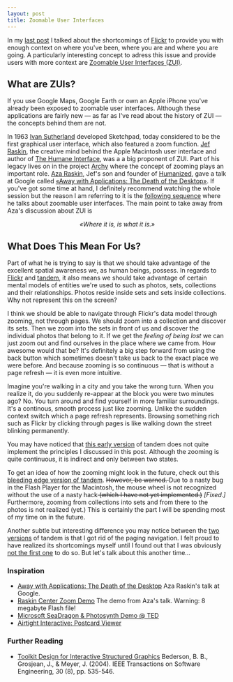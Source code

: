 ```yaml
---
layout: post
title: Zoomable User Interfaces
---
```

In my <a href="/blog/tandem/">last post</a> I talked about the shortcomings of <a href="http://flickr.com/">Flickr</a> to provide you with enough context on where you&#x27;ve been,  where you are and where you are going. A particularly interesting concept to adress this issue and provide users with more context are <a href="http://en.wikipedia.org/wiki/Zooming_User_Interface" title="Zoomable User Interface">Zoomable User Interfaces (ZUI)</a>.
<h2>What are ZUIs?</h2>
If you use Google Maps, Google Earth or own an Apple iPhone you&#x27;ve already been exposed to zoomable user interfaces. Although these applications are fairly new &mdash; as far as I&#x27;ve read about the history of ZUI &mdash; the concepts behind them are not.

In 1963 <a href="http://de.wikipedia.org/wiki/Ivan_Sutherland">Ivan Sutherland</a> developed Sketchpad, today considered to be the first graphical user interface, which also featured a zoom function.  <a href="http://en.wikipedia.org/wiki/Jef_Raskin">Jef Raskin</a>, the creative mind behind the Apple Macintosh user interface and author of <a href="http://en.wikipedia.org/wiki/The_Humane_Interface">The Humane Interface</a>, was a a big proponent of ZUI. Part of his legacy lives on in the project <a href="http://en.wikipedia.org/wiki/Archy">Archy</a> where the concept of zooming plays an important role. <a href="http://en.wikipedia.org/wiki/Aza_Raskin">Aza Raskin</a>, Jef&#x27;s son and founder of <a href="http://humanized.com/">Humanized</a>, gave a talk at Google called <a href="http://video.google.com/videoplay?docid=-6856727143023456694" title="Away with Applications: The Death of the Desktop">&laquo;Away with Applications: The Death of the Desktop&raquo;</a>. If you&#x27;ve got some time at hand, I definitely recommend watching the whole session but the reason I am referring to it is the <a href="http://video.google.com/videoplay?docid=-6856727143023456694#1h05m00s">following sequence</a> where he talks about zoomable user interfaces. The main point to take away from Aza&#x27;s discussion about ZUI is
<p align="center"><em>&laquo;Where it is, is what it is.&raquo;</em></p>

<h2>What Does This Mean For Us?</h2>
Part of what he is trying to say is that we should take advantage of the excellent spatial awareness we, as human beings, possess. In regards to <a href="http://flickr.com/">Flickr</a> and <a href="http://tandem.gasi.ch/">tandem,</a> it also means we should take advantage of certain mental models of entities we&#x27;re used to such as photos, sets, collections and their relationships. Photos reside inside sets and sets inside collections. Why not represent this on the screen?

I think we should be able to navigate through Flickr&#x27;s data model through zooming, not through pages. We should zoom into a collection and discover its sets. Then we zoom into the sets in front of us and discover the individual photos that belong to it. If we get the<em> feeling of being lost</em> we can just zoom out and find ourselves in the place where we came from. How awesome would that be?  It&#x27;s definitely a big step forward from using the back button which sometimes doesn&#x27;t take us back to the exact place we were before. And because zooming is so continuous &mdash; that is without a page refresh &mdash; it is even more intuitive.

Imagine you&#x27;re walking in a city and you take the wrong turn. When you realize it, do you suddenly re-appear at the block you were two minutes ago? No. You turn around and find yourself in more familiar surroundings. It&#x27;s a continous, smooth process just like zooming. Unlike the sudden context switch which a page refresh represents. Browsing something rich such as Flickr by clicking through pages is like walking down the street blinking permanently.

You may have noticed that <a href="http://tandem.gasi.ch/" title="tandem">this early version</a> of tandem does not quite implement the principles I discussed in this post. Although the zooming is quite continuous, it is indirect and only between two states.

To get an idea of how the zooming might look in the future, check out this <a href="http://tandem.gasi.ch/2" title="tandem">bleeding edge version of tandem</a>. <strike>However, be warned. </strike>Due to a nasty bug in the Flash Player for the Macintosh, the mouse wheel is not recognized without the use of a nasty hack<strike> (which I have not yet implemented.)</strike><em> [Fixed.]</em> Furthermore, zooming from collections into sets and from there to the photos is not realized (yet.) This is certainly the part I will be spending most of my time on in the future.

Another subtle but interesting difference you may notice between the <a href="http://tandem.gasi.ch/1" title="tandem">two</a> <a href="http://tandem.gasi.ch/2" title="tandem">versions</a> of tandem is that I got rid of the paging navigation. I felt proud to have realized its shortcomings myself until I found out that I was obviously <a href="http://www.humanized.com/weblog/2006/04/25/no_more_more_pages/" title="No More Pages â€” Humanized">not the first one</a> to do so. But let&#x27;s talk about this another time&hellip;
<h3>Inspiration</h3>
<ul>
    <li><a href="http://video.google.com/videoplay?docid=-6856727143023456694">Away with Applications: The Death of the Desktop</a>
Aza Raskin&#x27;s talk at Google.</li>
    <li><a href="http://rchi.raskincenter.org/demos/zoomdemo.swf" title="Raskin Center Zoom Demo">Raskin Center Zoom Demo</a>
The demo from Aza&#x27;s talk. Warning: 8 megabyte Flash file!</li>
    <li><a href="http://www.ted.com/index.php/talks/view/id/129" title="Blaise Aguera y Arcas: Jaw-dropping Photosynth demo">Microsoft SeaDragon &amp; Photosynth Demo @ TED</a></li>
    <li><a href="http://www.airtightinteractive.com/projects/postcardviewer/example/">Airtight Interactive: Postcard Viewer
</a></li>
</ul>
<h3>Further Reading</h3>
<ul>
    <li><a href="http://www.cs.umd.edu/hcil/piccolo/learn/Toolkit_Design_2004.pdf">Toolkit Design for Interactive Structured Graphics</a>
Bederson, B. B., Grosjean, J., &amp; Meyer, J. (2004).
IEEE Transactions on Software Engineering, 30 (8), pp. 535-546.</li>
</ul>
